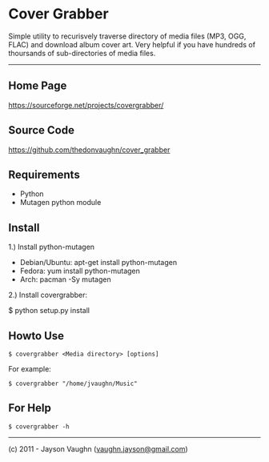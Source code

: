 Cover Grabber
=============


Simple utility to recurisvely traverse directory of media files (MP3, OGG, FLAC) and download album cover art.
Very helpful if you have hundreds of thoursands of sub-directories of media files.

---------------

## Home Page

https://sourceforge.net/projects/covergrabber/

## Source Code

https://github.com/thedonvaughn/cover_grabber

## Requirements
* Python
* Mutagen python module


## Install

 1.) Install python-mutagen

* Debian/Ubuntu: apt-get install python-mutagen
* Fedora: yum install python-mutagen
* Arch: pacman -Sy mutagen

 2.) Install covergrabber:

$ python setup.py install

## Howto Use

    $ covergrabber <Media directory> [options]

For example:

    $ covergrabber "/home/jvaughn/Music"

## For Help

    $ covergrabber -h

------

(c) 2011 - Jayson Vaughn (vaughn.jayson@gmail.com)
